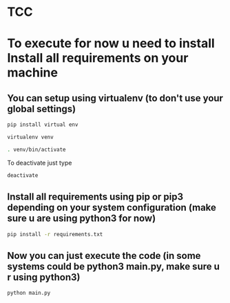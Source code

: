 # TCC

# To execute for now u need to install Install all requirements on your machine
## You can setup using virtualenv (to don't use your global settings)
```bash
pip install virtual env
```

```bash
virtualenv venv
```

```bash
. venv/bin/activate
```

To deactivate just type

```bash
deactivate
```

## Install all requirements using pip or pip3 depending on your system configuration (make sure u are using python3 for now)

```bash
pip install -r requirements.txt
```

## Now you can just execute the code (in some systems could be python3 main.py, make sure u r using python3)

```bash
python main.py
```